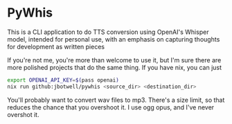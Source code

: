 # PyWhis

This is a CLI application to do TTS conversion using OpenAI's Whisper model,
intended for personal use, with an emphasis on capturing thoughts for
development as written pieces

If you're not me, you're more than welcome to use it, but I'm sure there are 
more polished projects that do the same thing. If you have nix, you can just

```bash
export OPENAI_API_KEY=$(pass openai)
nix run github:jbotwell/pywhis <source_dir> <destination_dir>
```

You'll probably want to convert wav files to mp3. There's a size limit, so that
reduces the chance that you overshoot it. I use ogg opus, and I've never overshot
it.

